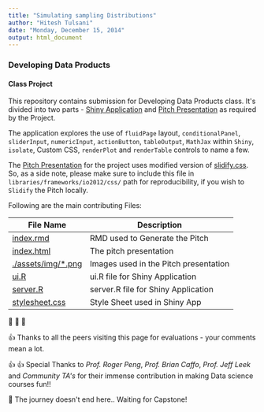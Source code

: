 ```yaml
---
title: "Simulating sampling Distributions"
author: "Hitesh Tulsani"
date: "Monday, December 15, 2014"
output: html_document
---
```


### Developing Data Products 

#### Class Project
This repository contains submission for Developing Data Products class. It's divided into two parts - [Shiny Application](https://hiteshtulsani.shinyapps.io/Simulating-Sampling-Distributions/) and [Pitch Presentation](http://hiteshtulsani.github.io/Developing-Data-Products-Project/index.html) as required by the Project.

The application explores the use of `fluidPage` layout, `conditionalPanel`, `sliderInput`, `numericInput`, `actionButton`, `tableOutput`, `MathJax` within `Shiny`, `isolate`, Custom CSS, `renderPlot` and `renderTable` controls to name a few.

The [Pitch Presentation](http://hiteshtulsani.github.io/Developing-Data-Products-Project/index.html) for the project uses modified version of [slidify.css](https://github.com/hiteshtulsani/Developing-Data-Products-Project/blob/master/libraries/frameworks/io2012/css/slidify.css). So, as a side note, please make sure to include this file in `libraries/frameworks/io2012/css/` path for reproducibility, if you wish to `Slidify` the Pitch locally.

Following are the main contributing Files:

File Name | Description
----------|------------
[index.rmd](https://github.com/hiteshtulsani/Developing-Data-Products-Project/blob/master/index.Rmd) |  RMD used to Generate the Pitch
[index.html](http://hiteshtulsani.github.io/Developing-Data-Products-Project/index.html#1)| The pitch presentation
[./assets/img/*.png](https://github.com/hiteshtulsani/Developing-Data-Products-Project/blob/master/assets/img)|Images used in the Pitch presentation
[ui.R]() | ui.R file for Shiny Application
[server.R]() | server.R file for Shiny Application
[stylesheet.css](https://github.com/hiteshtulsani/Developing-Data-Products-Project/blob/master/Simulating-Sampling-Distributions/www/stylesheet.css) | Style Sheet used in Shiny App


:metal: :metal: :metal:

:+1: Thanks to all the peers visiting this page for evaluations - your comments mean a lot.  

:+1: :+1: Special Thanks to *Prof. Roger Peng*, *Prof. Brian Caffo*, *Prof. Jeff Leek* and *Community TA's* for their immense contribution in making Data science courses fun!!


:walking: The journey doesn't end here.. Waiting for Capstone!